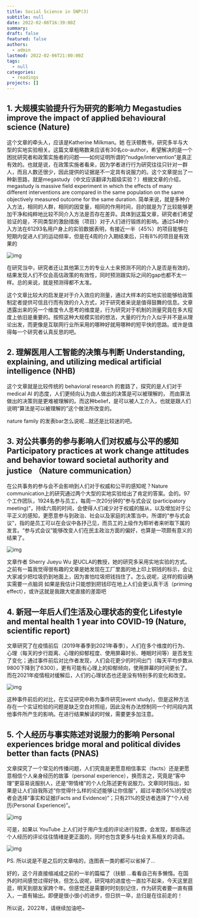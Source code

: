 ```yaml
---
title: Social Science in SNP(3)
subtitle: null
date: 2022-02-06T16:39:00Z
summary: 
draft: false
featured: false
authors:
  - admin
lastmod: 2022-02-06T21:00:00Z
tags:
  - null
categories:
  - readings
projects: []
---
```


## 1. 大规模实验提升行为研究的影响力 Megastudies improve the impact of applied behavioural science (Nature)

这个文章的牵头人，应该是Katherine Milkman。她 在沃顿教书，研究多半与大型的实地实验相关。这篇文章粗略数来应该有30名co-author，希望解决的是一个困扰研究者和政策实施者的问题——如何证明所谓的“nudge/intervention”是真正有效的。也就是说，在政策实施者看来，因为学者进行行为研究往往只针对一群人，而且人数还很少，因此提供的证据是不一定具有说服力的。这个文章提出了一种新思路，就是megastudy（中文应该翻译为超级实验？）根据文章的介绍，megastudy is massive field experiment in which the effects of many different interventions are compared in the same population on the same objectively measured outcome for the same duration. 简单来说，就是多种介入方法，相同的人群，相同的因变量，相同的作用时间，目的就是为了比较能够更加干净和纯粹地比较不同介入方法是否存在差异。具体到这篇文章，研究者们希望验证的是，不同类型的激励措施（项目）对于人们进行锻炼的影响。通过54种介入方法在61293名用户身上的实验数据表明，有接近一半（45%）的项目能够在短期内促进人们的运动频率，但是在4周的介入期结束后，只有8%的项目是有效果的

![img](https://pic1.zhimg.com/80/v2-7ba843a1e011fb08aa1ddb5345d3c248_720w.jpg)

在研究当中，研究者还让其他第三方的专业人士来预测不同的介入是否是有效的，结果发现人们不仅会高估政策的有效性，同时预测跟实际之间的gap也都不太一样。总的来说，就是预测得都不太准。

这个文章比较大的启发是对于介入效应的测量，通过大样本的实地实验能够给政策制定者提供可信且行而有效的介入方式，对于研究者来说是值得鼓舞的信息。文章透露出来的另一个维度令人思考的维度是，行为研究对于机制的测量究竟在多大程度上依旧是重要的。按照这种大规模实验的想法，大量的行为介入似乎并不是从理论出发，而更像是互联网行业所采用的哪种好就用哪种的短平快的思路。或许是值得每一个研究者认真反思的吧。

## 2. 理解医用人工智能的决策与判断 Understanding, explaining, and utilizing medical artificial intelligence (NHB)

这个文章就是比较传统的 behavioral research 的套路了，探究的是人们对于medical AI 的态度，人们更倾向认为由人做出的决策是可以被理解的， 而由算法做出的决策则是更难被理解的。而这种belief，是可以被人工介入，也就是跟人们说明“算法是可以被理解的”这个做法所改变的。

nature family 的发表bar怎么说呢...就还是比较迷的吧。

## 3. 对公共事务的参与影响人们对权威与公平的感知 Participatory practices at work change attitudes and behavior toward societal authority and justice （Nature communication）

在公共事务的参与会不会影响到人们对于权威和公平的感知呢？Nature communication上的研究通过两个大型的实地实验给出了肯定的答案。会的。97个工作团队，1924名参与员工，每周一次20分钟的“参与式会议 (participatory meeting)”，持续六周的时间，会使得人们减少对于权威的服从，以及增加对于公平正义的感知，更愿意参与到政治、社会以及家庭的决策当中。所谓的“参与式会议”，指的是员工可以在会议中各抒己见，而员工的上级作为聆听者来听取下属的发言。“参与式会议”能够改变人们在民主政治方面的偏好，也算是一项颇有意义的结果了。

![img](https://pic2.zhimg.com/80/v2-9137b200ec068ebc9cf1cf599361c381_720w.jpg)

文章作者 Sherry Jueyu Wu 是UCLA的教授，她的研究多采用实地实验的方式。之前有一篇我觉得很有趣的文章是她发现在工厂里面的地上印上铜钱的标示，会让大家减少把垃圾扔到地面上，因为害怕垃圾把钱挡住了。怎么说呢，这样的假设确实需要一点脑洞 如果是我估计只能想到把钱印在地上人们会更认真干活（priming effect），或许这就是我跟大佬直接的差距吧

## 4. 新冠一年后人们生活及心理状态的变化 Lifestyle and mental health 1 year into COVID‑19 (Nature, scientific report)

文章研究了在疫情前后（2019年春季到2021年春季），人们在多个维度的行为、心理（每天的步行距离、心理的抑郁程度、使用屏幕时长、睡眠时间等）是否发生了变化；通过事件前后对比作者发现，人们会花更少的时间出门（每天平均步数从9800下降到了6300），更有可能有心理上的抑郁倾向，使用屏幕的时间更长了。而在2021年疫情相对缓解后，人们的心理状态也还是没有特别多的变化和改变。

![img](https://pic1.zhimg.com/80/v2-7d0c5f882eb8b2bba29f61c07eb8b53c_720w.jpg)

这种事件前后的对比，在实证研究中称为事件研究(event study)，但是这种方法存在一个实证检验的问题是缺乏空白对照组，因此没有办法控制同一个时间段内其他事件所产生的影响。在进行结果解读的时候，需要更多加注意。

## 5. 个人经历与事实陈述对说服力的影响 Personal experiences bridge moral and political divides better than facts (PNAS)

文章探究了一个常见的传播问题，人们究竟是更愿意相信事实（facts）还是更愿意相信个人亲身经历的故事（personal experience），换而言之，究竟是“客中理”更容易说服别人，还是“带情绪”的个人化陈述更有说服力。文章同时指出，如果是让人们自我陈述“你觉得什么样的论述能够让你信服”，超过半数(56%)的受访者会选择“事实和证据(Facts and Evidence)”；只有21%的受访者选择了“个人经历(Personal Experience)”。

![img](https://pic4.zhimg.com/80/v2-1b345873853f12aa4d7701e7209e288f_720w.jpg)

可是，如果以 YouTube 上人们对于用户生成的评论进行投票，会发现，那些陈述个人经历的评论往往情绪是更正面的，同时也包含更多与社会关系相关的词语。

![img](https://pic4.zhimg.com/80/v2-95ac73afdc62ceb139228d952644f7db_720w.jpg)

PS. 所以说是不是之后的文章啥的，连图表一类的都可以省掉了...

好的，这个月直接缩减成之前的一半的篇幅了（扶额 ‍...看看自己有多懒惰。在国外的时间感觉过得好快，但怎么说呢，研究啥的进度也一直拉不起来，今天这里逛逛，明天到朋友家跨个年。但感觉还是需要时时刻刻记住，作为研究者要一直有摄入，一直有输出。即便是很小很小的进步，但日拱一卒，总归是在往前走的！

所以说，2022年，请继续加油吧~